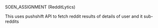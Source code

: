 SOEN_ASSIGNMENT (RedditLytics)

This uses pushshift API to fetch reddit results of details of user and it sub-reddits

